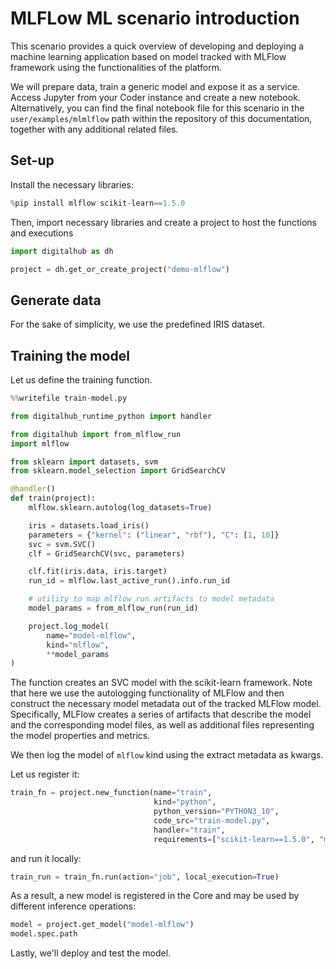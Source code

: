 # MLFLow ML scenario introduction

This scenario provides a quick overview of developing and deploying a machine learning application based on model tracked with MLFlow framework using the functionalities of the platform.

We will prepare data, train a generic model and expose it as a service. Access Jupyter from your Coder instance and create a new notebook. Alternatively, you can find the final notebook file for this scenario in the `user/examples/mlmlflow` path within the repository of this documentation, together with any additional related files.

## Set-up

Install the necessary libraries:

``` python
%pip install mlflow scikit-learn==1.5.0
```

Then, import necessary libraries and create a project to host the functions and executions

```python
import digitalhub as dh

project = dh.get_or_create_project("demo-mlflow")
```

## Generate data

For the sake of simplicity, we use the predefined IRIS dataset.

## Training the model

Let us define the training function.

``` python
%%writefile train-model.py

from digitalhub_runtime_python import handler

from digitalhub import from_mlflow_run
import mlflow

from sklearn import datasets, svm
from sklearn.model_selection import GridSearchCV

@handler()
def train(project):
    mlflow.sklearn.autolog(log_datasets=True)

    iris = datasets.load_iris()
    parameters = {"kernel": ("linear", "rbf"), "C": [1, 10]}
    svc = svm.SVC()
    clf = GridSearchCV(svc, parameters)

    clf.fit(iris.data, iris.target)
    run_id = mlflow.last_active_run().info.run_id

    # utility to map mlflow run artifacts to model metadata
    model_params = from_mlflow_run(run_id)

    project.log_model(
        name="model-mlflow",
        kind="mlflow",
        **model_params
)
```

The function creates an SVC model with the scikit-learn framework. Note that here
we use the autologging functionality of MLFlow and then construct the necessary model metadata out of the tracked MLFlow model.
Specifically, MLFlow creates a series of artifacts that describe the model and the corresponding model files, as well as additional files representing the model properties and metrics.

We then log the model of ``mlflow`` kind using the extract metadata as kwargs.

Let us register it:

``` python
train_fn = project.new_function(name="train",
                                kind="python",
                                python_version="PYTHON3_10",
                                code_src="train-model.py",
                                handler="train",
                                requirements=["scikit-learn==1.5.0", "mlflow==2.15.1"])
```

and run it locally:

``` python
train_run = train_fn.run(action="job", local_execution=True)
```

As a result, a new model is registered in the Core and may be used by different inference operations:

```python
model = project.get_model("model-mlflow")
model.spec.path
```

Lastly, we'll deploy and test the model.
